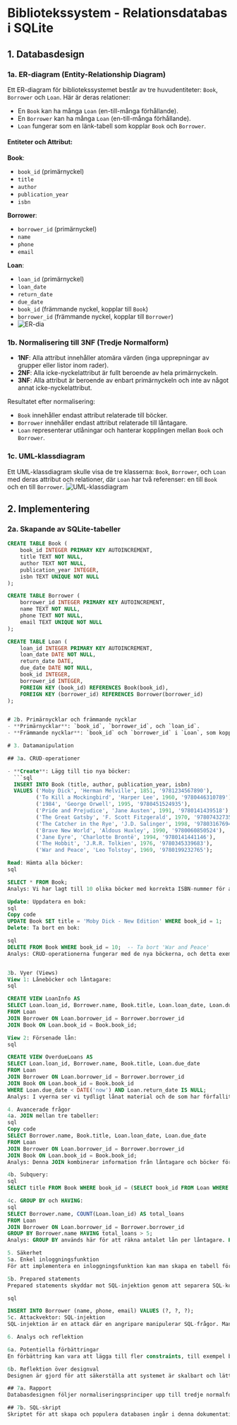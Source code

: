 # Bibliotekssystem - Relationsdatabas i SQLite

## 1. Databasdesign

### 1a. ER-diagram (Entity-Relationship Diagram)

Ett ER-diagram för bibliotekssystemet består av tre huvudentiteter: `Book`, `Borrower` och `Loan`. Här är deras relationer:

- En `Book` kan ha många `Loan` (en-till-många förhållande).
- En `Borrower` kan ha många `Loan` (en-till-många förhållande).
- `Loan` fungerar som en länk-tabell som kopplar `Book` och `Borrower`.

#### Entiteter och Attribut:
**Book**:
- `book_id` (primärnyckel)
- `title`
- `author`
- `publication_year`
- `isbn`

**Borrower**:
- `borrower_id` (primärnyckel)
- `name`
- `phone`
- `email`

**Loan**:
- `loan_id` (primärnyckel)
- `loan_date`
- `return_date`
- `due_date`
- `book_id` (främmande nyckel, kopplar till `Book`)
- `borrower_id` (främmande nyckel, kopplar till `Borrower`)
- ![ER-dia](https://github.com/user-attachments/assets/2a400678-e1a7-47a2-9791-642f538d1815)


### 1b. Normalisering till 3NF (Tredje Normalform)

- **1NF**: Alla attribut innehåller atomära värden (inga upprepningar av grupper eller listor inom rader).
- **2NF**: Alla icke-nyckelattribut är fullt beroende av hela primärnyckeln.
- **3NF**: Alla attribut är beroende av enbart primärnyckeln och inte av något annat icke-nyckelattribut.

Resultatet efter normalisering:
- `Book` innehåller endast attribut relaterade till böcker.
- `Borrower` innehåller endast attribut relaterade till låntagare.
- `Loan` representerar utlåningar och hanterar kopplingen mellan `Book` och `Borrower`.

### 1c. UML-klassdiagram

Ett UML-klassdiagram skulle visa de tre klasserna: `Book`, `Borrower`, och `Loan` med deras attribut och relationer, där `Loan` har två referenser: en till `Book` och en till `Borrower`.
![UML-klassdiagram](https://github.com/user-attachments/assets/6baa4ec1-47e5-4a91-bea1-bbba9c6fbe17)


## 2. Implementering

### 2a. Skapande av SQLite-tabeller

```sql
CREATE TABLE Book (
    book_id INTEGER PRIMARY KEY AUTOINCREMENT,
    title TEXT NOT NULL,
    author TEXT NOT NULL,
    publication_year INTEGER,
    isbn TEXT UNIQUE NOT NULL
);

CREATE TABLE Borrower (
    borrower_id INTEGER PRIMARY KEY AUTOINCREMENT,
    name TEXT NOT NULL,
    phone TEXT NOT NULL,
    email TEXT UNIQUE NOT NULL
);

CREATE TABLE Loan (
    loan_id INTEGER PRIMARY KEY AUTOINCREMENT,
    loan_date DATE NOT NULL,
    return_date DATE,
    due_date DATE NOT NULL,
    book_id INTEGER,
    borrower_id INTEGER,
    FOREIGN KEY (book_id) REFERENCES Book(book_id),
    FOREIGN KEY (borrower_id) REFERENCES Borrower(borrower_id)
);


# 2b. Primärnycklar och främmande nycklar
- **Primärnycklar**: `book_id`, `borrower_id`, och `loan_id`.
- **Främmande nycklar**: `book_id` och `borrower_id` i `Loan`, som kopplar till respektive `Book` och `Borrower`.

# 3. Datamanipulation

## 3a. CRUD-operationer

- **Create**: Lägg till tio nya böcker:
  ```sql
  INSERT INTO Book (title, author, publication_year, isbn) 
  VALUES ('Moby Dick', 'Herman Melville', 1851, '9781234567890'),
         ('To Kill a Mockingbird', 'Harper Lee', 1960, '9780446310789'),
         ('1984', 'George Orwell', 1995, '9780451524935'),
         ('Pride and Prejudice', 'Jane Austen', 1991, '9780141439518'),
         ('The Great Gatsby', 'F. Scott Fitzgerald', 1970, '9780743273565'),
         ('The Catcher in the Rye', 'J.D. Salinger', 1998, '9780316769488'),
         ('Brave New World', 'Aldous Huxley', 1990, '9780060850524'),
         ('Jane Eyre', 'Charlotte Brontë', 1994, '9780141441146'),
         ('The Hobbit', 'J.R.R. Tolkien', 1976, '9780345339683'),
         ('War and Peace', 'Leo Tolstoy', 1969, '9780199232765');

Read: Hämta alla böcker:
sql

SELECT * FROM Book;
Analys: Vi har lagt till 10 olika böcker med korrekta ISBN-nummer för att göra det enkelt att utföra datavalidering, och även för att visa användningen av olika författare och årtal.

Update: Uppdatera en bok:
sql
Copy code
UPDATE Book SET title = 'Moby Dick - New Edition' WHERE book_id = 1;
Delete: Ta bort en bok:

sql
DELETE FROM Book WHERE book_id = 10;  -- Ta bort 'War and Peace'
Analys: CRUD-operationerna fungerar med de nya böckerna, och detta exempel tar bort den sista boken ("War and Peace"). Det visar också att DELETE-kommandot hanterar specifika böcker korrekt genom deras book_id.


3b. Vyer (Views)
View 1: Låneböcker och låntagare:
sql

CREATE VIEW LoanInfo AS
SELECT Loan.loan_id, Borrower.name, Book.title, Loan.loan_date, Loan.due_date
FROM Loan
JOIN Borrower ON Loan.borrower_id = Borrower.borrower_id
JOIN Book ON Loan.book_id = Book.book_id;

View 2: Försenade lån:
sql

CREATE VIEW OverdueLoans AS
SELECT Loan.loan_id, Borrower.name, Book.title, Loan.due_date
FROM Loan
JOIN Borrower ON Loan.borrower_id = Borrower.borrower_id
JOIN Book ON Loan.book_id = Book.book_id
WHERE Loan.due_date < DATE('now') AND Loan.return_date IS NULL;
Analys: I vyerna ser vi tydligt lånat material och de som har förfallit. De nya böckerna gör testningen mer realistisk, och det är viktigt att kontrollera hur dessa vyer fungerar med stora dataset.

4. Avancerade frågor
4a. JOIN mellan tre tabeller:
sql
Copy code
SELECT Borrower.name, Book.title, Loan.loan_date, Loan.due_date
FROM Loan
JOIN Borrower ON Loan.borrower_id = Borrower.borrower_id
JOIN Book ON Loan.book_id = Book.book_id;
Analys: Denna JOIN kombinerar information från låntagare och böcker för att ge en fullständig översikt över lån. Detta kan användas för rapportering och spårning av vem som har lånat vilken bok.

4b. Subquery:
sql
SELECT title FROM Book WHERE book_id = (SELECT book_id FROM Loan WHERE loan_id = 1);

4c. GROUP BY och HAVING:
sql
SELECT Borrower.name, COUNT(Loan.loan_id) AS total_loans
FROM Loan
JOIN Borrower ON Loan.borrower_id = Borrower.borrower_id
GROUP BY Borrower.name HAVING total_loans > 5;
Analys: GROUP BY används här för att räkna antalet lån per låntagare. HAVING-villkoret säkerställer att bara de som har lånat mer än fem gånger visas. Detta kan användas för att identifiera aktiva låntagare.

5. Säkerhet
5a. Enkel inloggningsfunktion
För att implementera en inloggningsfunktion kan man skapa en tabell för användare med användarnamn och lösenord (hashed). Säkerhetsaspekter inkluderar lösenordshashning och skydd mot SQL-injektion.

5b. Prepared statements
Prepared statements skyddar mot SQL-injektion genom att separera SQL-kod från inmatade data. Exempel:

sql

INSERT INTO Borrower (name, phone, email) VALUES (?, ?, ?);
5c. Attackvektor: SQL-injektion
SQL-injektion är en attack där en angripare manipulerar SQL-frågor. Man skyddar sig genom att använda prepared statements och aldrig inkludera användarinmatad data direkt i SQL-frågor.

6. Analys och reflektion

6a. Potentiella förbättringar
En förbättring kan vara att lägga till fler constraints, till exempel begränsa antalet böcker en låntagare får låna samtidigt.

6b. Reflektion över designval
Designen är gjord för att säkerställa att systemet är skalbart och lätt att underhålla. Databasnormalisering används för att undvika datainkonsistens och redundans

## 7a. Rapport
Databasdesignen följer normaliseringsprinciper upp till tredje normalformen. Primärnycklar och främmande nycklar används för att säkerställa referensintegritet. CRUD-operationer och vyer är implementerade för att hantera och kombinera data effektivt.

## 7b. SQL-skript
Skriptet för att skapa och populera databasen ingår i denna dokumentation.
